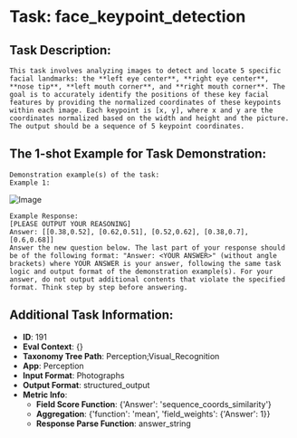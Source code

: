 # Task: face_keypoint_detection

## Task Description:

```
This task involves analyzing images to detect and locate 5 specific facial landmarks: the **left eye center**, **right eye center**, **nose tip**, **left mouth corner**, and **right mouth corner**. The goal is to accurately identify the positions of these key facial features by providing the normalized coordinates of these keypoints within each image. Each keypoint is [x, y], where x and y are the coordinates normalized based on the width and height and the picture. The output should be a sequence of 5 keypoint coordinates.
```

## The 1-shot Example for Task Demonstration:

```
Demonstration example(s) of the task:
Example 1:
```

![Image](0.png)

```
Example Response:
[PLEASE OUTPUT YOUR REASONING]
Answer: [[0.38,0.52], [0.62,0.51], [0.52,0.62], [0.38,0.7], [0.6,0.68]]
Answer the new question below. The last part of your response should be of the following format: "Answer: <YOUR ANSWER>" (without angle brackets) where YOUR ANSWER is your answer, following the same task logic and output format of the demonstration example(s). For your answer, do not output additional contents that violate the specified format. Think step by step before answering.
```

## Additional Task Information:

- **ID**: 191
- **Eval Context**: {}
- **Taxonomy Tree Path**: Perception;Visual_Recognition
- **App**: Perception
- **Input Format**: Photographs
- **Output Format**: structured_output
- **Metric Info**:
  - **Field Score Function**: {'Answer': 'sequence_coords_similarity'}
  - **Aggregation**: {'function': 'mean', 'field_weights': {'Answer': 1}}
  - **Response Parse Function**: answer_string
